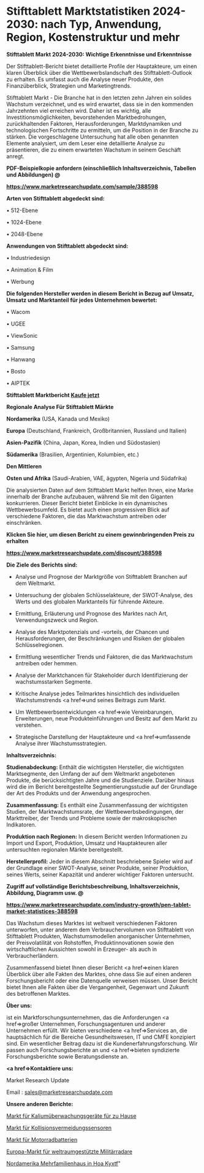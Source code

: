# Stifttablett Marktstatistiken 2024-2030: nach Typ, Anwendung, Region, Kostenstruktur und mehr

<strong>Stifttablett Markt 2024-2030: Wichtige Erkenntnisse und Erkenntnisse</strong>

Der Stifttablett-Bericht bietet detaillierte Profile der Hauptakteure, um einen klaren Überblick über die Wettbewerbslandschaft des Stifttablett-Outlook zu erhalten. Es umfasst auch die Analyse neuer Produkte, den Finanzüberblick, Strategien und Marketingtrends.

Stifttablett Markt - Die Branche hat in den letzten zehn Jahren ein solides Wachstum verzeichnet, und es wird erwartet, dass sie in den kommenden Jahrzehnten viel erreichen wird. Daher ist es wichtig, alle Investitionsmöglichkeiten, bevorstehenden Marktbedrohungen, zurückhaltenden Faktoren, Herausforderungen, Marktdynamiken und technologischen Fortschritte zu ermitteln, um die Position in der Branche zu stärken. Die vorgeschlagene Untersuchung hat alle oben genannten Elemente analysiert, um dem Leser eine detaillierte Analyse zu präsentieren, die zu einem erwarteten Wachstum in seinem Geschäft anregt.



<strong><b>PDF-Beispielkopie anfordern (einschließlich Inhaltsverzeichnis, Tabellen und Abbildungen) @ </b></strong>

<strong><a href=https://www.marketresearchupdate.com/sample/388598>

<strong>https://www.marketresearchupdate.com/sample/388598</u></a></strong></strong>



<strong>Arten von Stifttablett abgedeckt sind:</strong>

• 512-Ebene

• 1024-Ebene

• 2048-Ebene



<strong>Anwendungen von Stifttablett abgedeckt sind:</strong>

• Industriedesign

• Animation & Film

• Werbung



<strong>Die folgenden Hersteller werden in diesem Bericht in Bezug auf Umsatz, Umsatz und Marktanteil für jedes Unternehmen bewertet:</strong>

• Wacom

• UGEE

• ViewSonic

• Samsung

• Hanwang

• Bosto

• AIPTEK



<strong>Stifttablett Marktbericht <a href=https://www.marketresearchupdate.com/buynow/388598>Kaufe jetzt</a></strong>



<strong>Regionale Analyse Für Stifttablett Märkte</strong>



<strong>Nordamerika</strong> (USA, Kanada und Mexiko)



<strong>Europa</strong> (Deutschland, Frankreich, Großbritannien, Russland und Italien)



<strong>Asien-Pazifik</strong> (China, Japan, Korea, Indien und Südostasien)



<strong>Südamerika</strong> (Brasilien, Argentinien, Kolumbien, etc.)



<strong>Den Mittleren</strong> 

<strong>Osten und Afrika</strong> (Saudi-Arabien, VAE, ägypten, Nigeria und Südafrika)

Die analysierten Daten auf dem Stifttablett Markt helfen Ihnen, eine Marke innerhalb der Branche aufzubauen, während Sie mit den Giganten konkurrieren. Dieser Bericht bietet Einblicke in ein dynamisches Wettbewerbsumfeld. Es bietet auch einen progressiven Blick auf verschiedene Faktoren, die das Marktwachstum antreiben oder einschränken.



<strong>Klicken Sie hier, um diesen Bericht zu einem gewinnbringenden Preis zu erhalten
</strong>

<strong><a href=https://www.marketresearchupdate.com/discount/388598>https://www.marketresearchupdate.com/discount/388598</b></u></strong></a>



<strong>Die Ziele des Berichts sind:</strong>

- Analyse und Prognose der Marktgröße von Stifttablett Branchen auf dem Weltmarkt.

- Untersuchung der globalen Schlüsselakteure, der SWOT-Analyse, des Werts und des globalen Marktanteils für führende Akteure.

- Ermittlung, Erläuterung und Prognose des Marktes nach Art, Verwendungszweck und Region.

- Analyse des Marktpotenzials und -vorteils, der Chancen und Herausforderungen, der Beschränkungen und Risiken der globalen Schlüsselregionen.

- Ermittlung wesentlicher Trends und Faktoren, die das Marktwachstum antreiben oder hemmen.

- Analyse der Marktchancen für Stakeholder durch Identifizierung der wachstumsstarken Segmente.

- Kritische Analyse jedes Teilmarktes hinsichtlich des individuellen Wachstumstrends <a href=>und</a> seines Beitrags zum Markt.

- Um Wettbewerbsentwicklungen <a href=>wie</a> Vereinbarungen, Erweiterungen, neue Produkteinführungen und Besitz auf dem Markt zu verstehen.

- Strategische Darstellung der Hauptakteure und <a href=>umfas</a>sende Analyse ihrer Wachstumsstrategien.



<strong>Inhaltsverzeichnis:</strong>



<strong>Studienabdeckung:</strong> Enthält die wichtigsten Hersteller, die wichtigsten Marktsegmente, den Umfang der auf dem Weltmarkt angebotenen Produkte, die berücksichtigten Jahre und die Studienziele. Darüber hinaus wird die im Bericht bereitgestellte Segmentierungsstudie auf der Grundlage der Art des Produkts und der Anwendung angesprochen.



<strong>Zusammenfassung:</strong> Es enthält eine Zusammenfassung der wichtigsten Studien, der Marktwachstumsrate, der Wettbewerbsbedingungen, der Markttreiber, der Trends und Probleme sowie der makroskopischen Indikatoren.



<strong>Produktion nach Regionen:</strong> In diesem Bericht werden Informationen zu Import und Export, Produktion, Umsatz und Hauptakteuren aller untersuchten regionalen Märkte bereitgestellt.



<strong>Herstellerprofil:</strong> Jeder in diesem Abschnitt beschriebene Spieler wird auf der Grundlage einer SWOT-Analyse, seiner Produkte, seiner Produktion, seines Werts, seiner Kapazität und anderer wichtiger Faktoren untersucht.



<strong><b>Zugriff auf vollständige Berichtsbeschreibung, Inhaltsverzeichnis, Abbildung, Diagramm usw. @ </b></strong>

<strong><a href=https://www.marketresearchupdate.com/industry-growth/pen-tablet-market-statistices-388598>https://www.marketresearchupdate.com/industry-growth/pen-tablet-market-statistices-388598</a></strong>

Das Wachstum dieses Marktes ist weltweit verschiedenen Faktoren unterworfen, unter anderem dem Verbrauchervolumen von Stifttablett von Stifttablett Produkten, Wachstumsmodellen anorganischer Unternehmen, der Preisvolatilität von Rohstoffen, Produktinnovationen sowie den wirtschaftlichen Aussichten sowohl in Erzeuger- als auch in Verbraucherländern.

Zusammenfassend bietet Ihnen dieser Bericht <a href=>einen</a> klaren Überblick über alle Fakten des Marktes, ohne dass Sie auf einen anderen Forschungsbericht oder eine Datenquelle verweisen müssen. Unser Bericht bietet Ihnen alle Fakten über die Vergangenheit, Gegenwart und Zukunft des betroffenen Marktes.



<strong>Über uns:</strong>

 ist ein Marktforschungsunternehmen, das die Anforderungen <a href=>großer</a> Unternehmen, Forschungsagenturen und anderer Unternehmen erfüllt. Wir bieten verschiedene <a href=>Services</a> an, die hauptsächlich für die Bereiche Gesundheitswesen, IT und CMFE konzipiert sind. Ein wesentlicher Beitrag dazu ist die Kundenerfahrungsforschung. Wir passen auch Forschungsberichte an und <a href=>bieten</a> syndizierte Forschungsberichte sowie Beratungsdienste an.



<strong><a href=>Kontaktiere uns:</a></strong>

Market Research Update

Email : sales@marketresearchupdate.com



<strong>Unsere anderen Berichte:</strong>

<a href=https://www.linkedin.com/pulse/home-potassium-monitoring-devices-market-2023>Markt für Kaliumüberwachungsgeräte für zu Hause</a>

<a href=https://www.linkedin.com/pulse/collision-avoidance-sensors-market-2023-remarking>Markt für Kollisionsvermeidungssensoren</a>

<a href=https://www.linkedin.com/pulse/motorbike-battery-market-analysis-segment-region>Markt für Motorradbatterien</a>

<a href=https://www.linkedin.com/pulse/europe-space-based-military-radar-market-report>Europa-Markt für weltraumgestützte Militärradare</a>

<a href=https://www.linkedin.com/pulse/north-america-multi-family-hoa-property-kyxtf/>Nordamerika Mehrfamilienhaus in Hoa Kyxtf</a>"

